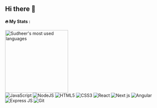 ## Hi there 👋

<!--
**ronadabasha/ronadabasha** is a ✨ _special_ ✨ repository because its `README.md` (this file) appears on your GitHub profile.

Here are some ideas to get you started:

- 🔭 I’m currently working on ...
- 🌱 I’m currently learning ...
- 👯 I’m looking to collaborate on ...
- 🤔 I’m looking for help with ...
- 💬 Ask me about ...
- 📫 How to reach me: ...
- 😄 Pronouns: ...
- ⚡ Fun fact: ...
-->

#### :fire: My Stats :

<!--- [![GitHub Streak](http://github-readme-streak-stats.herokuapp.com?user=ronadabasha&theme=dark&background=000000)](https://git.io/streak-stats)

[![Top Langs](https://github-readme-stats.vercel.app/api/top-langs/?username=ronadabasha&layout=compact&theme=light)](https://github.com/ronadabasha/github-readme-stats) -->

<a href="https://github.com/ronadabasha">
  <img align="center" src="https://github-readme-stats.vercel.app/api/top-langs/?username=ronadabasha&theme=light&count_private=true&layout=compact" width="205" alt="Sudheer's most used languages" />
</a>

<div style:"display: flex">
  
  <img alt="JavaScript" src="https://img.shields.io/badge/javascript%20-%23323330.svg?&style=for-the-badge&logo=javascript&logoColor=%23F7DF1E"/>
  <img alt="NodeJS" src="https://img.shields.io/badge/node.js%20-%2343853D.svg?&style=for-the-badge&logo=node.js&logoColor=white"/>
  <img alt="HTML5" src="https://img.shields.io/badge/html5%20-%23E34F26.svg?&style=for-the-badge&logo=html5&logoColor=white"/>
  <img alt="CSS3" src="https://img.shields.io/badge/css3%20-%231572B6.svg?&style=for-the-badge&logo=css3&logoColor=white"/>
  <img alt="React" src="https://img.shields.io/badge/React-20232A?style=for-the-badge&logo=react&logoColor=61DAFB" />
  <img alt="Next js" src="https://img.shields.io/badge/Next.js-000000?style=flat-square&logo=Next.js&logoColor=white"/>
  <img alt="Angular" src="https://img.shields.io/badge/Angular-DD0031?style=for-the-badge&logo=angular&logoColor=white" />
<img alt="Express JS" src="https://img.shields.io/badge/Express.js-404D59?style=for-the-badge" />
  <img alt="Git" src="https://img.shields.io/badge/git%20-%23F05033.svg?&style=for-the-badge&logo=git&logoColor=white"/>
  
</div>
